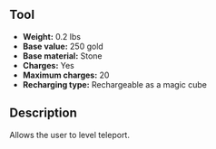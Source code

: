 ## Tool
- **Weight:** 0.2 lbs
- **Base value:** 250 gold
- **Base material:** Stone
- **Charges:** Yes
- **Maximum charges:** 20
- **Recharging type:** Rechargeable as a magic cube
## Description
Allows the user to level teleport.
